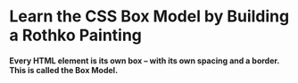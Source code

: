 # Learn the CSS Box Model by Building a Rothko Painting
#### Every HTML element is its own box – with its own spacing and a border. This is called the Box Model.
